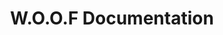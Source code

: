 ---
title: W.O.O.F Documentation
description: Documentation on the Wolves Of Other Furs Minecraft mod.
---